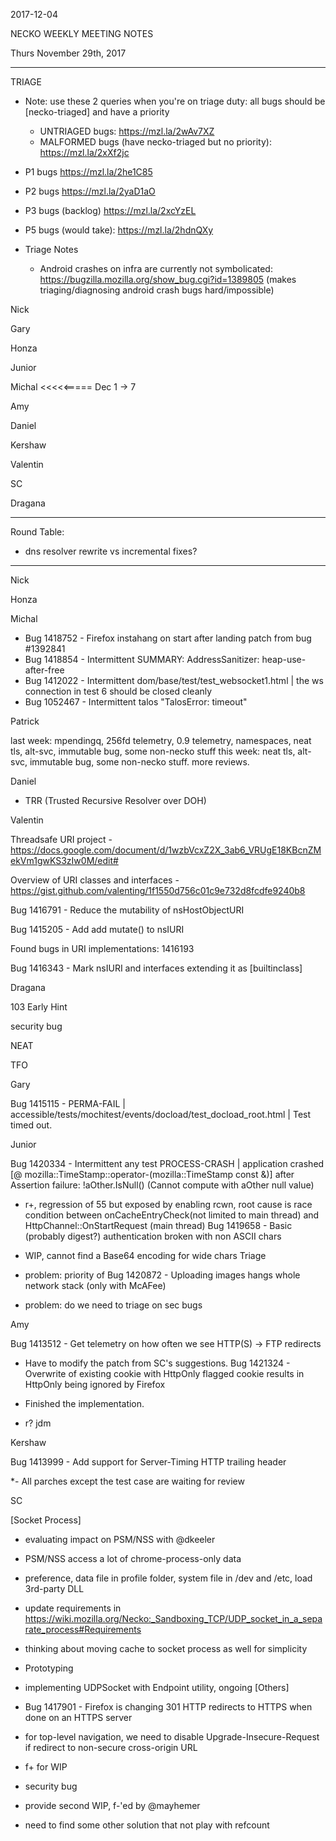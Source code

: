 2017-12-04

NECKO WEEKLY MEETING NOTES

Thurs November 29th, 2017

-----------------------------------------------
TRIAGE

- Note: use these 2 queries when you're on triage duty: all bugs should be [necko-triaged] and have a priority
  - UNTRIAGED bugs: https://mzl.la/2wAv7XZ
  - MALFORMED bugs (have necko-triaged but no priority): https://mzl.la/2xXf2jc

- P1 bugs  https://mzl.la/2he1C85
- P2 bugs  https://mzl.la/2yaD1aO
- P3 bugs  (backlog) https://mzl.la/2xcYzEL
- P5 bugs (would take): https://mzl.la/2hdnQXy

- Triage Notes
    - Android crashes on infra are currently not symbolicated: https://bugzilla.mozilla.org/show_bug.cgi?id=1389805 (makes triaging/diagnosing android crash bugs hard/impossible)

Nick

Gary

Honza

Junior

Michal  <<<<<===== Dec 1 -> 7

Amy

Daniel

Kershaw

Valentin

SC

Dragana

----------------------------------------------
Round Table:

* dns resolver rewrite vs incremental fixes?

----------------------------------------------

Nick

Honza

Michal

 - Bug 1418752 - Firefox instahang on start after landing patch from bug #1392841
 - Bug 1418854 - Intermittent SUMMARY: AddressSanitizer: heap-use-after-free
 - Bug 1412022 - Intermittent dom/base/test/test_websocket1.html | the ws connection in test 6 should be closed cleanly
 - Bug 1052467 - Intermittent talos "TalosError: timeout"

Patrick

  last week: mpendingq, 256fd telemetry, 0.9 telemetry, namespaces, neat tls, alt-svc, immutable bug, some non-necko stuff
  this week: neat tls, alt-svc, immutable bug, some non-necko stuff. more reviews.

Daniel

 - TRR (Trusted Recursive Resolver over DOH)

Valentin

Threadsafe URI project - https://docs.google.com/document/d/1wzbVcxZ2X_3ab6_VRUgE18KBcnZMekVm1gwKS3zIw0M/edit#

Overview of URI classes and interfaces - https://gist.github.com/valenting/1f1550d756c01c9e732d8fcdfe9240b8

Bug 1416791 - Reduce the mutability of nsHostObjectURI

Bug 1415205 - Add add mutate() to nsIURI

Found bugs in URI implementations: 1416193

Bug 1416343 - Mark nsIURI and interfaces extending it as [builtinclass]

Dragana

103 Early Hint

security bug

NEAT

TFO

Gary

Bug 1415115 - PERMA-FAIL | accessible/tests/mochitest/events/docload/test_docload_root.html | Test timed out.

Junior

Bug 1420334 - Intermittent any test PROCESS-CRASH | application crashed [@ mozilla::TimeStamp::operator-(mozilla::TimeStamp const &)] after Assertion failure: !aOther.IsNull() (Cannot compute with aOther null value)

- r+, regression of 55 but exposed by enabling rcwn, root cause is race condition between onCacheEntryCheck(not limited to main thread) and HttpChannel::OnStartRequest (main thread)
Bug 1419658 - Basic (probably digest?) authentication broken with non ASCII chars

- WIP, cannot find a Base64 encoding for wide chars
Triage

- problem: priority of Bug 1420872 - Uploading images hangs whole network stack (only with McAFee)
- problem: do we need to triage on sec bugs

Amy

Bug 1413512 - Get telemetry on how often we see HTTP(S) -> FTP redirects

* Have to modify the patch from SC's suggestions.
Bug 1421324 - Overwrite of existing cookie with HttpOnly flagged cookie results in HttpOnly being ignored by Firefox

* Finished the implementation.
* r? jdm

Kershaw

Bug 1413999 - Add support for Server-Timing HTTP trailing header

*- All parches except the test case are waiting for review

SC

[Socket Process]

- evaluating impact on PSM/NSS with @dkeeler
 - PSM/NSS access a lot of chrome-process-only data
 - preference, data file in profile folder, system file in /dev and /etc, load 3rd-party DLL
- update requirements in https://wiki.mozilla.org/Necko:_Sandboxing_TCP/UDP_socket_in_a_separate_process#Requirements
 - thinking about moving cache to socket process as well for simplicity
- Prototyping
 - implementing UDPSocket with Endpoint utility, ongoing
[Others]

- Bug 1417901 - Firefox is changing 301 HTTP redirects to HTTPS when done on an HTTPS server
 - for top-level navigation, we need to disable Upgrade-Insecure-Request if redirect to non-secure cross-origin URL
 - f+ for WIP
- security bug
 - provide second WIP, f-'ed by @mayhemer
 - need to find some other solution that not play with refcount
